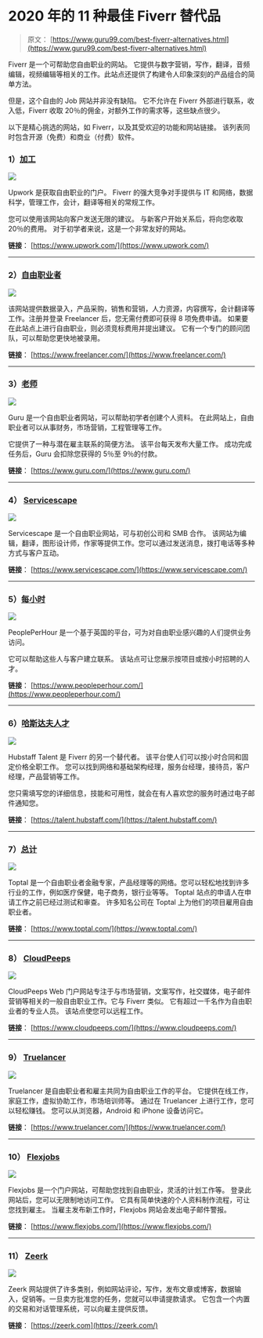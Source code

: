# 2020 年的 11 种最佳 Fiverr 替代品

> 原文： [https://www.guru99.com/best-fiverr-alternatives.html](https://www.guru99.com/best-fiverr-alternatives.html)

Fiverr 是一个可帮助您自由职业的网站。 它提供与数字营销，写作，翻译，音频编辑，视频编辑等相关的工作。此站点还提供了构建令人印象深刻的产品组合的简单方法。

但是，这个自由的 Job 网站并非没有缺陷。 它不允许在 Fiverr 外部进行联系，收入低，Fiverr 收取 20％的佣金，对额外工作的需求等，这些缺点很少。

以下是精心挑选的网站，如 Fiverr，以及其受欢迎的功能和网站链接。 该列表同时包含开源（免费）和商业（付费）软件。

### 1）[加工](https://www.upwork.com/)

![](img/dfa86f9ca0b6e8007f7cb6a6e59f626c.png)

Upwork 是获取自由职业的门户。 Fiverr 的强大竞争对手提供与 IT 和网络，数据科学，管理工作，会计，翻译等相关的常规工作。

您可以使用该网站向客户发送无限的建议。 与新客户开始关系后，将向您收取 20％的费用。 对于初学者来说，这是一个非常友好的网站。

**链接**： [https://www.upwork.com/](https://www.upwork.com/)

* * *

### 2）[自由职业者](https://www.freelancer.com/)

![](img/df163c4d0c2d54a088d37c403b6ec39b.png)

该网站提供数据录入，产品采购，销售和营销，人力资源，内容撰写，会计翻译等工作。注册并登录 Freelancer 后，您无需付费即可获得 8 项免费申请。 如果要在此站点上进行自由职业，则必须竞标费用并提出建议。 它有一个专门的顾问团队，可以帮助您更快地被录用。

**链接**： [https://www.freelancer.com/](https://www.freelancer.com/)

* * *

### 3）[老师](https://www.guru.com/)

![](img/5a9d3e1d6c8595c6e4b905c3a364ff05.png)

Guru 是一个自由职业者网站，可以帮助初学者创建个人资料。 在此网站上，自由职业者可以从事财务，市场营销，工程管理等工作。

它提供了一种与潜在雇主联系的简便方法。 该平台每天发布大量工作。 成功完成任务后，Guru 会扣除您获得的 5％至 9％的付款。

**链接**： [https://www.guru.com/](https://www.guru.com/)

* * *

### 4） [Servicescape](https://www.servicescape.com/)

![](img/87871b0398eee5b05292fbbc823a73f5.png)

Servicescape 是一个自由职业网站，可与初创公司和 SMB 合作。 该网站为编辑，翻译，图形设计师，作家等提供工作。您可以通过发送消息，拨打电话等多种方式与客户互动。

**链接**： [https://www.servicescape.com/](https://www.servicescape.com/)

* * *

### 5）[每小时](https://www.peopleperhour.com/)

![](img/4fb5fe2d2927c153c3d32bf694e85707.png)

PeoplePerHour 是一个基于英国的平台，可为对自由职业感兴趣的人们提供业务访问。

它可以帮助这些人与客户建立联系。 该站点可让您展示按项目或按小时招聘的人才。

**链接**： [https://www.peopleperhour.com/](https://www.peopleperhour.com/)

* * *

### 6）[哈斯达夫人才](https://talent.hubstaff.com/)

![](img/824bd14a65e03b09fc8781a7f3e854a1.png)

Hubstaff Talent 是 Fiverr 的另一个替代者。 该平台使人们可以按小时合同和固定价格全职工作。 您可以找到网络和基础架构经理，服务台经理，接待员，客户经理，产品营销等工作。

您只需填写您的详细信息，技能和可用性，就会在有人喜欢您的服务时通过电子邮件通知您。

**链接**： [https://talent.hubstaff.com/](https://talent.hubstaff.com/)

* * *

### 7）[总计](https://www.toptal.com/)

![](img/0d296aa7c3f362a5da55b93dd885d868.png)

Toptal 是一个自由职业者金融专家，产品经理等的网络。您可以轻松地找到许多行业的工作，例如医疗保健，电子商务，银行业等等。 Toptal 站点的申请人在申请工作之前已经过测试和审查。 许多知名公司在 Toptal 上为他们的项目雇用自由职业者。

**链接**： [https://www.toptal.com/](https://www.toptal.com/)

* * *

### 8） [CloudPeeps](https://www.cloudpeeps.com/)

![](img/f587cac3df13961efbc86f85a5b6f3a8.png)

CloudPeeps Web 门户网站专注于与市场营销，文案写作，社交媒体，电子邮件营销等相关的一般自由职业工作。它与 Fiverr 类似。 它有超过一千名作为自由职业者的专业人员。 该站点使您可以远程工作。

**链接**： [https://www.cloudpeeps.com/](https://www.cloudpeeps.com/)

* * *

### 9） [Truelancer](https://www.truelancer.com/)

![](img/3d89c5ca1ba0df031014cbddbc3c0dcf.png)

Truelancer 是自由职业者和雇主共同为自由职业工作的平台。 它提供在线工作，家庭工作，虚拟协助工作，市场培训师等。 通过在 Truelancer 上进行工作，您可以轻松赚钱。 您可以从浏览器，Android 和 iPhone 设备访问它。

**链接**： [https://www.truelancer.com/](https://www.truelancer.com/)

* * *

### 10） [Flexjobs](https://www.flexjobs.com/)

![](img/051d49b577495f85655f870e5ec33c70.png)

Flexjobs 是一个门户网站，可帮助您找到自由职业，灵活的计划工作等。 登录此网站后，您可以无限制地访问工作。 它具有简单快速的个人资料制作流程，可让您找到雇主。 当雇主发布新工作时，Flexjobs 网站会发出电子邮件警报。

**链接**： [https://www.flexjobs.com/](https://www.flexjobs.com/)

* * *

### 11） [Zeerk](https://zeerk.com/)

![](img/6cc5e0483249efe391a4150a6d2e8785.png)

Zeerk 网站提供了许多类别，例如网站评论，写作，发布文章或博客，数据输入，促销等。一旦卖方批准您的任务，您就可以申请提款请求。 它包含一个内置的交易和对话管理系统，可以向雇主提供反馈。

**链接**： [https://zeerk.com](https://zeerk.com/)